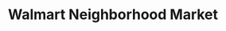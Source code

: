 ---
title: "Walmart Neighborhood Market"
url: /bossier-city/walmart-neighborhood-market-shed-road/
shop: Supermarkt
---